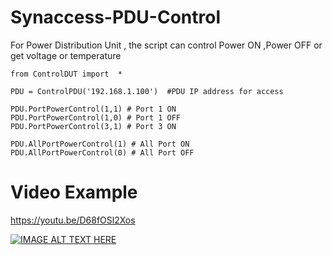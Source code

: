 # Synaccess-PDU-Control
For Power Distribution Unit , the script can control Power ON ,Power OFF or get voltage or temperature


    from ControlDUT import  *

    PDU = ControlPDU('192.168.1.100')  #PDU IP address for access
    
    PDU.PortPowerControl(1,1) # Port 1 ON
    PDU.PortPowerControl(1,0) # Port 1 OFF
    PDU.PortPowerControl(3,1) # Port 3 ON
    
    PDU.AllPortPowerControl(1) # All Port ON
    PDU.AllPortPowerControl(0) # All Port OFF
    
# Video Example
https://youtu.be/D68fOSl2Xos

[![IMAGE ALT TEXT HERE](https://img.youtube.com/vi/D68fOSl2Xos/0.jpg)](https://www.youtube.com/watch?v=D68fOSl2Xos)
